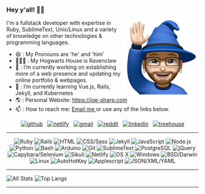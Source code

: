 ### Hey y'all! 👋🏼<p><img align="right" src="https://github.com/joe-sharp/joe-sharp/blob/main/joe-wave.png" alt=""/></p>
I'm a fullstack developer with expertise in Ruby, SublimeText, Unix/Linux and a variety of knowledge on other technologies & programming languages.
- 😄 : My Pronouns are 'he' and 'him'
- 🧙🏼‍♂️ : My Hogwarts House is Ravenclaw
- 🔭 : I’m currently working on establishing more of a web presence and updating my online portfolio & webpages.
- 🌱 : I’m currently learning Vue.js, Rails, Jekyll, and Kubernetes
- 🌎 : Personal Website: https://joe-sharp.com
- 📫 : How to reach me: <a href="mailto:joesharp13@gmail.com?subject=Contact%20Joe%20Sharp&amp;body=Dear Joe Sharp,%0D%0A%0D%0A%0D%0A"> Email me </a> or use any of the links below.

<p align="center">
<a href="https://github.com/joe-sharp" target="blank"><img align="center" src="https://cdn.jsdelivr.net/npm/simple-icons@3.0.1/icons/github.svg" alt="github" height="30" width="30" /></a>
  &nbsp;
<a href="https://joe-sharp.com" target="blank"><img align="center" src="https://cdn.jsdelivr.net/npm/simple-icons@3.0.1/icons/netlify.svg" alt="netlify" height="30" width="30" /></a>
  &nbsp;
<a href="mailto:joesharp13@gmail.com?subject=Contact%20Joe%20Sharp&amp;body=Dear Joe Sharp,%0D%0A%0D%0A%0D%0A" target="blank"><img align="center" src="https://cdn.jsdelivr.net/npm/simple-icons@3.0.1/icons/gmail.svg" alt="gmail" height="30" width="30" /></a>
  &nbsp;
<a href="https://www.reddit.com/u/joe-sharp/" target="blank"><img align="center" src="https://cdn.jsdelivr.net/npm/simple-icons@3.0.1/icons/reddit.svg" alt="reddit" height="30" width="30" /></a>
  &nbsp;
<a href="https://www.linkedin.com/in/joesharp13/" target="blank"><img align="center" src="https://cdn.jsdelivr.net/npm/simple-icons@3.0.1/icons/linkedin.svg" alt="linkedin" height="30" width="30" /></a>
  &nbsp;
<a href="https://teamtreehouse.com/joesharp" target="blank"><img align="center" src="https://cdn.jsdelivr.net/npm/simple-icons@3.0.1/icons/treehouse.svg" alt="treehouse" height="30" width="30" /></a>
</p>

<hr/>

<p align="center">
  <img alt="Ruby" src="https://img.shields.io/badge/Ruby-red?logo=ruby&logoColor=white&style=flat" />
  <img alt="Rails" src="https://img.shields.io/badge/Rails-orange?logo=ruby-on-rails&logoColor=white&style=flat" />
  <img alt="HTML" src="https://img.shields.io/badge/HTML-yellow?logo=html5&logoColor=white&style=flat" />
  <img alt="CSS/Sass" src="https://img.shields.io/badge/CSS&#47;Sass-green?logo=css3&logoColor=white&style=flat" />
  <img alt="Jekyll" src="https://img.shields.io/badge/Jekyll-blue?logo=jekyll&logoColor=white&style=flat" />
  <img alt="JavaScript" src="https://img.shields.io/badge/JavaScript-blueviolet?logo=javascript&logoColor=white&style=flat" />
  <img alt="Node.js" src="https://img.shields.io/badge/Node.js-violet?logo=node.js&logoColor=white&style=flat" />
  <img alt="Python" src="https://img.shields.io/badge/Python-inactive?logo=python&logoColor=white&style=flat" />
  <img alt="Bash" src="https://img.shields.io/badge/Bash-red?logo=gnu-bash&logoColor=white&style=flat" />
  <img alt="Arduino" src="https://img.shields.io/badge/Arduino-orange?logo=arduino&logoColor=white&style=flat" />
  <img alt="Git" src="https://img.shields.io/badge/Git-yellow?logo=git&logoColor=white&style=flat" />
  <img alt="SublimeText" src="https://img.shields.io/badge/SublimeText-green?logo=sublime-text&logoColor=white&style=flat" />
  <img alt="PostgreSQL" src="https://img.shields.io/badge/PostgresSQL-blue?logo=postgresql&logoColor=white&style=flat" />
  <img alt="jQuery" src="https://img.shields.io/badge/jQuery-blueviolet?logo=jquery&logoColor=white&style=flat" />
  <img alt="Capybara/Selenium" src="https://img.shields.io/badge/Capybara&#47;Selenium-violet?logo=selenium&logoColor=white&style=flat" />
  <img alt="Sikuli" src="https://img.shields.io/badge/Sikuli-inactive?logo=sikuli&logoColor=white&style=flat" />
  <img alt="Netlify" src="https://img.shields.io/badge/Netlify-red?logo=netlify&logoColor=white&style=flat" />
  <img alt="OS X" src="https://img.shields.io/badge/OS%20X-orange?logo=apple&logoColor=white&style=flat" />
  <img alt="Windows" src="https://img.shields.io/badge/Windows-yellow?logo=windows&logoColor=white&style=flat" />
  <img alt="BSD/Darwin" src="https://img.shields.io/badge/BSD&#47;Darwin-green?logo=bsd&logoColor=white&style=flat" />
  <img alt="Linux" src="https://img.shields.io/badge/Linux-blue?logo=linux&logoColor=white&style=flat" />
  <img alt="AutoHotKey" src="https://img.shields.io/badge/AutoHotKey-blueviolet?logo=autohotkey&logoColor=white&style=flat" />
  <img alt="Applescript" src="https://img.shields.io/badge/Applescript-violet?logo=apple&logoColor=white&style=flat" />
  <img alt="JSON/XML/YAML" src="https://img.shields.io/badge/JSON&#47;XML&#47;YAML-inactive?logo=json&logoColor=white&style=flat" />
</p>

<hr/>

![All Stats](https://github-readme-stats.vercel.app/api?username=joe-sharp&show_icons=true&include_all_commits=true&count_private=true&theme=dark&icon_color=007bff&title_color=007bff&custom_title=GitHub%20Stats)
![Top Langs](https://github-readme-stats.vercel.app/api/top-langs/?username=joe-sharp&layout=compact&theme=dark&title_color=007bff)

<hr/>

<!--
**joe-sharp/joe-sharp** is a ✨ _special_ ✨ repository because its `README.md` (this file) appears on your GitHub profile.

Here are some ideas to get you started:

- 🔭 I’m currently working on ...
- 🌱 I’m currently learning ...
- 👯 I’m looking to collaborate on ...
- 🤔 I’m looking for help with ...
- 💬 Ask me about ...
- 📫 How to reach me: ...
- 😄 Pronouns: ...
- ⚡ Fun fact: ...
-->
